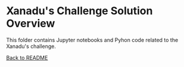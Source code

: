 # Xanadu's Challenge Solution Overview

This folder contains Jupyter notebooks and Pyhon code related to the Xanadu's challenge.

[Back to README](../README.md)
